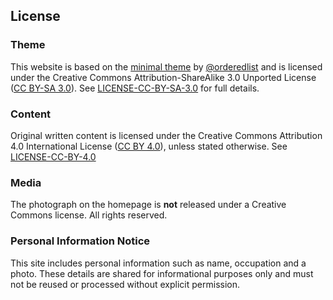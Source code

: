 ## License

### Theme
This website is based on the [minimal theme](https://github.com/orderedlist/minimal) by [@orderedlist](https://github.com/orderedlist) and is licensed under the Creative Commons Attribution-ShareAlike 3.0 Unported License ([CC BY-SA 3.0](https://creativecommons.org/licenses/by-sa/3.0/)). See [LICENSE-CC-BY-SA-3.0](./LICENSE-CC-BY-SA-3.0) for full details.

### Content
Original written content is licensed under the Creative Commons Attribution 4.0 International License ([CC BY 4.0](https://creativecommons.org/licenses/by/4.0/)), unless stated otherwise. See [LICENSE-CC-BY-4.0](./LICENSE-CC-BY-4.0)

### Media
The photograph on the homepage is **not** released under a Creative Commons license. All rights reserved.

### Personal Information Notice
This site includes personal information such as name, occupation and a photo. These details are shared for informational purposes only and must not be reused or processed without explicit permission.
